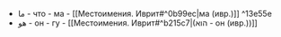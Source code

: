 - ما - что - ма - [[Местоимения. Иврит#^0b99ec|ма (ивр.)]]
 ^13e55e
- هو - он - гу - [[Местоимения. Иврит#^b215c7|(הוא - он (ивр.))]]
